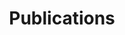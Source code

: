 ---
id: dropdown
layout: page
title: Publications
nav: true
nav_order: 3
dropdown: true
children:
  - title: Original paper
    permalink: /papers/
  - title: Talk
    permalink: /talk/
  - title: Grants / Award / Thesis
    permalink: /others/
---